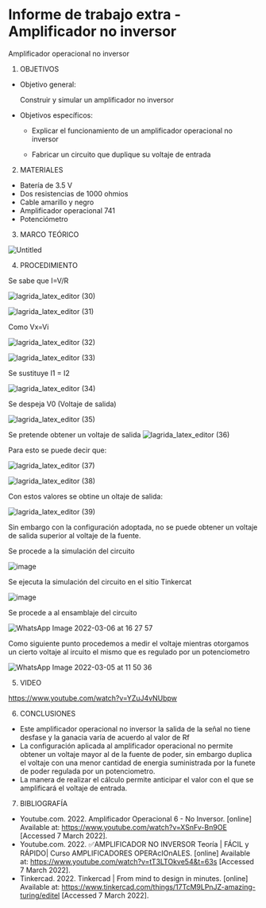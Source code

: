 # Informe de trabajo extra - Amplificador no inversor
Amplificador operacional no inversor 

1. OBJETIVOS

- Objetivo general:

  Construir y simular un amplificador no inversor

- Objetivos específicos:

  - Explicar el funcionamiento de un amplificador operacional no inversor
  
  - Fabricar un circuito que duplique su voltaje de entrada 

2. MATERIALES

- Batería de 3.5 V
- Dos resistencias de 1000 ohmios
- Cable amarillo y negro 
- Amplificador operacional 741
- Potenciómetro
 
3. MARCO TEÓRICO
 
 ![Untitled](https://user-images.githubusercontent.com/93950169/156994241-fb8f3bee-2726-4ae8-bda9-154a5e5d4f6e.jpg)

4. PROCEDIMIENTO

Se sabe que I=V/R

![lagrida_latex_editor (30)](https://user-images.githubusercontent.com/93950169/156994644-cd98ba09-81a8-4cf4-949b-9459d4f59381.png)

![lagrida_latex_editor (31)](https://user-images.githubusercontent.com/93950169/156994817-f6bb6268-2e41-4537-9a72-54e48a2e2f33.png)

Como Vx=Vi

![lagrida_latex_editor (32)](https://user-images.githubusercontent.com/93950169/156995038-b6b34aad-1cae-4d92-ad4a-2bff4b59fa1b.png)

![lagrida_latex_editor (33)](https://user-images.githubusercontent.com/93950169/156995171-76a54aea-b974-471c-b1a4-6ed1d66c9968.png)

Se sustituye I1 = I2

![lagrida_latex_editor (34)](https://user-images.githubusercontent.com/93950169/156995445-dce13297-e8b1-4548-9dc5-745ac20b5109.png)

Se despeja V0 (Voltaje de salida)

![lagrida_latex_editor (35)](https://user-images.githubusercontent.com/93950169/156995759-371af431-61d3-4e71-8011-969b21f5466e.png)

Se pretende obtener un voltaje de salida ![lagrida_latex_editor (36)](https://user-images.githubusercontent.com/93950169/156996076-e6a702ce-5973-4441-8f09-7efa81addbb8.png)

Para esto se puede decir que:

![lagrida_latex_editor (37)](https://user-images.githubusercontent.com/93950169/156996360-dc7d789e-4205-4cb5-a2e0-87a45c521952.png)

![lagrida_latex_editor (38)](https://user-images.githubusercontent.com/93950169/156996413-29abe9c2-4ace-4bb0-95c2-792c092841b1.png)

Con estos valores se obtine un oltaje de salida: 

![lagrida_latex_editor (39)](https://user-images.githubusercontent.com/93950169/156996703-49fe8bd4-b727-4b8d-9b14-7c77fab6ea87.png)

Sin embargo con la configuración adoptada, no se puede obtener un voltaje de salida superior al voltaje de la fuente.

Se procede a la simulación del circuito

![image](https://user-images.githubusercontent.com/93950169/156997152-2502565c-133f-4404-bf1a-ea559da86470.png)

Se ejecuta la simulación del circuito en el sitio Tinkercat

![image](https://user-images.githubusercontent.com/93950169/156997520-21f5720e-062f-429a-babc-9bcc03954d38.png)

Se procede a al ensamblaje del circuito

![WhatsApp Image 2022-03-06 at 16 27 57](https://user-images.githubusercontent.com/93950169/156997914-d2d7add0-174a-4756-b7e3-1f0f4f6529be.jpeg)

Como siguiente punto procedemos a medir el voltaje mientras otorgamos un cierto voltaje al ircuito el mismo que es regulado por un potenciometro

![WhatsApp Image 2022-03-05 at 11 50 36](https://user-images.githubusercontent.com/93950169/156998140-de03eb90-62fc-4cd6-b570-03f6395ff9d0.jpeg)

5. VIDEO 

https://www.youtube.com/watch?v=YZuJ4vNUbpw

6. CONCLUSIONES 

- Este amplificador operacional no inversor la salida de la señal no tiene desfase y la ganacia varía de acuerdo al valor de Rf
- La configuración aplicada al amplificador operacional no permite obtener un voltaje mayor al de la fuente de poder, sin embargo duplica el voltaje con una menor cantidad de energia suministrada por la funete de poder regulada por un potenciometro.
- La manera de realizar el cálculo permite anticipar el valor con el que se amplificará el voltaje de entrada.

7. BIBLIOGRAFÍA
  - Youtube.com. 2022. Amplificador Operacional 6 - No Inversor. [online] Available at: <https://www.youtube.com/watch?v=XSnFv-Bn9OE> [Accessed 7 March 2022].
  - Youtube.com. 2022. ✅AMPLIFICADOR NO INVERSOR Teoría | FÁCIL y RÁPIDO| Curso AMPLIFICADORES OPERAcIOnALES. [online] Available at: <https://www.youtube.com/watch?v=tT3LTOkve54&t=63s> [Accessed 7 March 2022].
  - Tinkercad. 2022. Tinkercad | From mind to design in minutes. [online] Available at: <https://www.tinkercad.com/things/17TcM9LPnJZ-amazing-turing/editel> [Accessed 7 March 2022].
